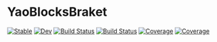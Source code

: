 # YaoBlocksBraket

[![Stable](https://img.shields.io/badge/docs-stable-blue.svg)](https://ruihao-li.github.io/YaoBlocksBraket.jl/stable/)
[![Dev](https://img.shields.io/badge/docs-dev-blue.svg)](https://ruihao-li.github.io/YaoBlocksBraket.jl/dev/)
[![Build Status](https://travis-ci.com/ruihao-li/YaoBlocksBraket.jl.svg?branch=main)](https://travis-ci.com/ruihao-li/YaoBlocksBraket.jl)
[![Build Status](https://ci.appveyor.com/api/projects/status/github/ruihao-li/YaoBlocksBraket.jl?svg=true)](https://ci.appveyor.com/project/ruihao-li/YaoBlocksBraket-jl)
[![Coverage](https://codecov.io/gh/ruihao-li/YaoBlocksBraket.jl/branch/main/graph/badge.svg)](https://codecov.io/gh/ruihao-li/YaoBlocksBraket.jl)
[![Coverage](https://coveralls.io/repos/github/ruihao-li/YaoBlocksBraket.jl/badge.svg?branch=main)](https://coveralls.io/github/ruihao-li/YaoBlocksBraket.jl?branch=main)
